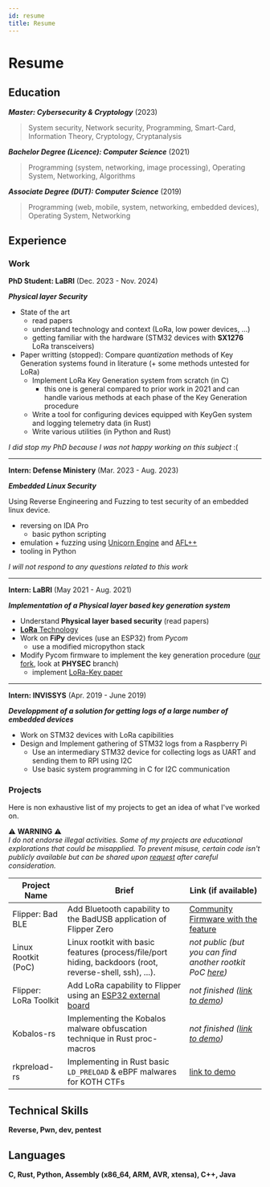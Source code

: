 ```yaml
---
id: resume
title: Resume
---
```


# Resume

## Education

_**Master: Cybersecurity & Cryptology**_ (2023)
> System security, Network security, Programming, Smart-Card, Information Theory, Cryptology, Cryptanalysis

_**Bachelor Degree (Licence): Computer Science**_ (2021)
> Programming (system, networking, image processing), Operating System, Networking, Algorithms 

_**Associate Degree (DUT): Computer Science**_ (2019)
> Programming (web, mobile, system, networking, embedded devices), Operating System, Networking


## Experience

### Work

**PhD Student: LaBRI** (Dec. 2023 - Nov. 2024)

_**Physical layer Security**_

- State of the art
	- read papers
	- understand technology and context (LoRa, low power devices, ...)
	- getting familiar with the hardware (STM32 devices with **SX1276** LoRa transceivers)
- Paper writting (stopped): Compare _quantization_ methods of Key Generation systems found in literature (+ some methods untested for LoRa)
	- Implement LoRa Key Generation system from scratch (in C)
		- this one is general compared to prior work in 2021 and can handle various methods at each phase of the Key Generation procedure
	- Write a tool for configuring devices equipped with KeyGen system and logging telemetry data (in Rust)
	- Write various utilities (in Python and Rust)

_I did stop my PhD because I was not happy working on this subject_ :( 

---

**Intern: Defense Ministery** (Mar. 2023 - Aug. 2023)

_**Embedded Linux Security**_

Using Reverse Engineering and Fuzzing to test security of an embedded linux device.
- reversing on IDA Pro 
	- basic python scripting
- emulation + fuzzing using [Unicorn Engine](https://www.unicorn-engine.org/) and [AFL++](https://github.com/AFLplusplus/unicornafl)
- tooling in Python

_I will not respond to any questions related to this work_

---

**Intern: LaBRI** (May 2021 - Aug. 2021)

_**Implementation of a Physical layer based key generation system**_

- Understand **Physical layer based security** (read papers)
- [**LoRa** Technology](https://lora.readthedocs.io/en/latest/)
- Work on **FiPy** devices (use an ESP32) from _Pycom_
	- use a modified micropython stack
- Modify Pycom firmware to implement the key generation procedure ([our fork](https://github.com/yocvito/pycom-micropython-sigfox), look at **PHYSEC** branch)
	- implement [LoRa-Key paper](https://ieeexplore.ieee.org/abstract/document/8580375)

---

**Intern: INVISSYS** (Apr. 2019 - June 2019)

_**Developpment of a solution for getting logs of a large number of embedded devices**_

- Work on STM32 devices with LoRa capibilities
- Design and Implement gathering of STM32 logs from a Raspberry Pi
	- Use an intermediary STM32 device for collecting logs as UART and sending them to RPI using I2C
	- Use basic system programming in C for I2C communication 



### Projects

Here is non exhaustive list of my projects to get an idea of what I've worked on.

⚠️ **WARNING** ⚠️<span style="line-height:2;"></span>   
_I do not endorse illegal activities. Some of my projects are educational explorations that could be misapplied. To prevent misuse, certain code isn't publicly available but can be shared upon [request](mailto:yocvito.f@pm.me) after careful consideration._



| Project Name | Brief | Link (if available) |
|--------------|-------|---------------------|
| Flipper: Bad BLE | Add Bluetooth capability to the BadUSB application of Flipper Zero | [Community Firmware with the feature](https://github.com/Next-Flip/Momentum-Firmware) |
| Linux Rootkit (PoC) | Linux rootkit with basic features (process/file/port hiding, backdoors (root, reverse-shell, ssh), ...).  | _not public (but you can find another rootkit PoC [here](/posts/linux-rootkit))_ |
| Flipper: LoRa Toolkit | Add LoRa capability to Flipper using an [ESP32 external board](https://heltec.org/project/wifi-lora-32v2/) | _not finished ([link to demo](/projects/flipper_lora_toolkit))_ |
| Kobalos-rs | Implementing the Kobalos malware obfuscation technique in Rust proc-macros | _not finished ([link to demo](/projects/kobalos-rs))_ |
| rkpreload-rs | Implementing in Rust basic `LD_PRELOAD` & eBPF malwares for KOTH CTFs | [link to demo](https://github.com/yocvito/rkpreload-rs) |



## Technical Skills

**Reverse, Pwn, dev, pentest**

## Languages

**C, Rust, Python, Assembly (x86_64, ARM, AVR, xtensa), C++, Java**


